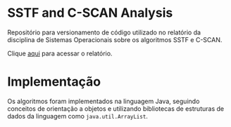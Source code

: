 # SSTF and C-SCAN Analysis

Repositório para versionamento de código utilizado no relatório da disciplina de Sistemas Operacionais sobre os algoritmos SSTF e C-SCAN.

Clique [aqui](https://docs.google.com/document/d/1yB46UXTxB3JjAze1ii0SP1VVJovRRW1g5hddzQgeCr4/edit?usp=sharing) para acessar o relatório.

# Implementação

Os algoritmos foram implementados na linguagem Java, seguindo conceitos de orientação a objetos e utilizando bibliotecas de estruturas de dados da linguagem como `java.util.ArrayList`.
